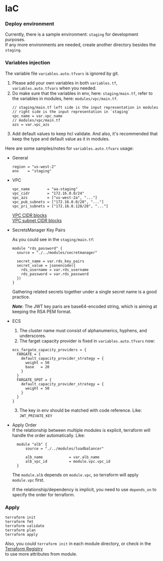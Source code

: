 # IaC

### Deploy environment

Currently, there is a sample environment: `staging` for development purposes.  
If any more environments are needed, create another directory besides the `staging`.  



### Variables injection

The variable file `variables.auto.tfvars` is ignored by git.  

1. Please add your own variables in both `variables.tf`, `variables.auto.tfvars` when you needed.
2. Do make sure that the variables in env, here: `staging/main.tf`, refer to the variables in modules, here: `modules/vpc/main.tf`.
    ```hcl
   // staging/main.tf left side is the input representation in modules
   // right side is the input representation in `staging`
   vpc_name = var.vpc_name
   // modules/vpc/main.tf
   azs = var.vpc_azs
    ```
3. Add default values to keep hcl validate. And also, it's recommended that keep the type and default value as it in 
   modules.

Here are some samples/notes for `variables.auto.tfvars` usage:  
- General
    ```hcl
    region = "us-west-2"
    env    = "staging"
    ```
- VPC
    ```hcl
    vpc_name        = "aa-staging"
    vpc_cidr        = "172.16.0.0/24"
    vpc_azs         = ["us-west-2a", "..."]
    vpc_pub_subnets = ["172.16.0.0/28", "..."]
    vpc_pri_subnets = ["172.16.0.128/28", "..."]
    ```
    [VPC CIDR blocks](https://docs.aws.amazon.com/vpc/latest/userguide/vpc-cidr-blocks.html)  
    [VPC subnet CIDR blocks](https://docs.aws.amazon.com/vpc/latest/userguide/subnet-sizing.html)  

- SecretsManager Key Pairs

    As you could see in the `staging/main.tf`:
    ```hcl
    module "rds_password" {
      source = "./../modules/secretmanager"
    
      secret_name = var.rds_key_pairs
      secret_value = jsonencode({
        rds_username = var.rds_username
        rds_password = var.rds_password
      })
    }
    ```
    Gathering related secrets together under a single secret name is a good practice.  
    
    **_Note_**: The JWT key paris are base64-encoded string, which is aiming at keeping the RSA PEM format.

- ECS  

  1. The cluster name must consist of alphanumerics, hyphens, and underscores.
  2. The farget capacity provider is fixed in `variables.auto.tfvars` now:
    ```hcl
    ecs_fargate_capacity_providers = {
      FARGATE = {
        default_capacity_provider_strategy = {
          weight = 50
          base   = 20
        }
      }
      FARGATE_SPOT = {
        default_capacity_provider_strategy = {
          weight = 50
        }
      }
    }
    ```
  3. The key in env should be matched with code reference. Like: `JWT_PRIVATE_KEY`

- Apply Order  
  If the relationship between multiple modules is explicit, terraform will handle the order automatically. Like:  
  ```hcl
    module "alb" {
        source = "./../modules/loadbalancer"
        
        alb_name            = var.alb_name
        alb_vpc_id          = module.vpc.vpc_id
    }
  ```
  The `module.alb` depends on `module.vpc`, so terraform will apply `module.vpc` first.

  If the relationship/dependency is implicit, you need to use `depends_on` to specify the order for terraform.

### Apply
```shell
terraform init
terraform fmt
terraform validate
terraform plan
terraform apply
```
Also, you could `terraform init` in each module directory, or check in the [Terraform Registry](https://registry.terraform.io/)  
to use more attributes from module.
